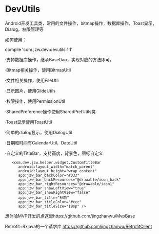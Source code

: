 # DevUtils
Android开发工具类，常用的文件操作，bitmap操作，数据库操作，Toast显示，Dialog，权限管理等

如何使用：

compile 'com.jzw.dev:devutils:1.1'

·支持数据库操作，继承BaseDao，实现对应的方法即可。

·Bitmap相关操作，使用BitmapUtil

·文件相关操作，使用FileUtil

·显示图片，使用GlideUtils

·权限操作，使用PermissionUtil

·SharedPreference操作使用SharedPrefUtils类

·Toast显示使用ToastUtil

·简单的dialog显示，使用DialogUtil

·日期和时间有CalendarUtil，DateUtil

·自定义的TitleBar，支持高度，背景色，图标自定义

       <com.dev.jzw.helper.widget.CustomTitleBar
          android:layout_width="match_parent"
          android:layout_height="wrap_content"
          app:jzw_bar_backColor="#333"
          app:jzw_bar_backResources="@drawable/icon_back"
          app:jzw_bar_rightResources="@drawable/icon1"
          app:jzw_bar_showLeftView="true"
          app:jzw_bar_showRightView="false"
          app:jzw_bar_title="标题"
          app:jzw_bar_titleColor="#ccc"
          app:jzw_bar_titleSize="18sp" />
          
想体验MVP开发的点这里https://github.com/jingzhanwu/MvpBase

Retrofit+Rxjava的一个请求库
https://github.com/jingzhanwu/RetrofitClient